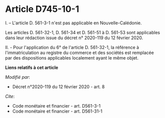 # Article D745-10-1

I. – L'article D. 561-3-1 n'est pas applicable en Nouvelle-Calédonie.

Les articles D. 561-32-1, D. 561-34 et D. 561-51 à D. 561-53 sont applicables dans leur rédaction issue du décret n° 2020-119
du 12 février 2020.

II. - Pour l'application du 6° de l'article D. 561-32-1, la référence à l'immatriculation au registre du commerce et des
sociétés est remplacée par des dispositions applicables localement ayant le même objet.

**Liens relatifs à cet article**

_Modifié par_:

  - Décret n°2020-119 du 12 février 2020 - art. 8

_Cite_:

  - Code monétaire et financier - art. D561-3-1
  - Code monétaire et financier - art. D561-31-1
